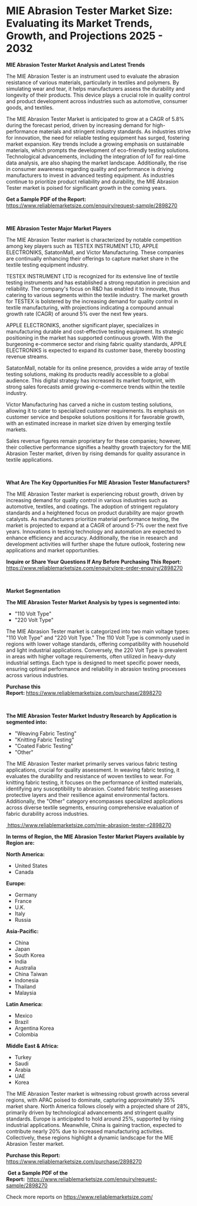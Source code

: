 <p><h1>MIE Abrasion Tester Market Size: Evaluating its Market Trends, Growth, and Projections 2025 - 2032</h1></p><p><strong>MIE Abrasion Tester Market Analysis and Latest Trends</strong></p>
<p><p>The MIE Abrasion Tester is an instrument used to evaluate the abrasion resistance of various materials, particularly in textiles and polymers. By simulating wear and tear, it helps manufacturers assess the durability and longevity of their products. This device plays a crucial role in quality control and product development across industries such as automotive, consumer goods, and textiles.</p><p>The MIE Abrasion Tester Market is anticipated to grow at a CAGR of 5.8% during the forecast period, driven by increasing demand for high-performance materials and stringent industry standards. As industries strive for innovation, the need for reliable testing equipment has surged, fostering market expansion. Key trends include a growing emphasis on sustainable materials, which prompts the development of eco-friendly testing solutions. Technological advancements, including the integration of IoT for real-time data analysis, are also shaping the market landscape. Additionally, the rise in consumer awareness regarding quality and performance is driving manufacturers to invest in advanced testing equipment. As industries continue to prioritize product reliability and durability, the MIE Abrasion Tester market is poised for significant growth in the coming years.</p></p>
<p><strong>Get a Sample PDF of the Report:&nbsp;</strong> <a href="https://www.reliablemarketsize.com/enquiry/request-sample/2898270?utm_campaign=3172&utm_medium=2&utm_source=Github&utm_content=ia&utm_term=15032025&utm_id=mie-abrasion-tester">https://www.reliablemarketsize.com/enquiry/request-sample/2898270</a></p>
<p>&nbsp;</p>
<p><strong>MIE Abrasion Tester Major Market Players</strong></p>
<p><p>The MIE Abrasion Tester market is characterized by notable competition among key players such as TESTEX INSTRUMENT LTD, APPLE ELECTRONIKS, SatatonMall, and Victor Manufacturing. These companies are continually enhancing their offerings to capture market share in the textile testing equipment industry.</p><p>TESTEX INSTRUMENT LTD is recognized for its extensive line of textile testing instruments and has established a strong reputation in precision and reliability. The company's focus on R&D has enabled it to innovate, thus catering to various segments within the textile industry. The market growth for TESTEX is bolstered by the increasing demand for quality control in textile manufacturing, with projections indicating a compound annual growth rate (CAGR) of around 5% over the next few years.</p><p>APPLE ELECTRONIKS, another significant player, specializes in manufacturing durable and cost-effective testing equipment. Its strategic positioning in the market has supported continuous growth. With the burgeoning e-commerce sector and rising fabric quality standards, APPLE ELECTRONIKS is expected to expand its customer base, thereby boosting revenue streams.</p><p>SatatonMall, notable for its online presence, provides a wide array of textile testing solutions, making its products readily accessible to a global audience. This digital strategy has increased its market footprint, with strong sales forecasts amid growing e-commerce trends within the textile industry.</p><p>Victor Manufacturing has carved a niche in custom testing solutions, allowing it to cater to specialized customer requirements. Its emphasis on customer service and bespoke solutions positions it for favorable growth, with an estimated increase in market size driven by emerging textile markets.</p><p>Sales revenue figures remain proprietary for these companies; however, their collective performance signifies a healthy growth trajectory for the MIE Abrasion Tester market, driven by rising demands for quality assurance in textile applications.</p></p>
<p>&nbsp;</p>
<p><strong>What Are The Key Opportunities For MIE Abrasion Tester Manufacturers?</strong></p>
<p><p>The MIE Abrasion Tester market is experiencing robust growth, driven by increasing demand for quality control in various industries such as automotive, textiles, and coatings. The adoption of stringent regulatory standards and a heightened focus on product durability are major growth catalysts. As manufacturers prioritize material performance testing, the market is projected to expand at a CAGR of around 5-7% over the next five years. Innovations in testing technology and automation are expected to enhance efficiency and accuracy. Additionally, the rise in research and development activities will further shape the future outlook, fostering new applications and market opportunities.</p></p>
<p><strong>Inquire or Share Your Questions If Any Before Purchasing This Report:</strong> <a href="https://www.reliablemarketsize.com/enquiry/pre-order-enquiry/2898270?utm_campaign=3172&utm_medium=2&utm_source=Github&utm_content=ia&utm_term=15032025&utm_id=mie-abrasion-tester">https://www.reliablemarketsize.com/enquiry/pre-order-enquiry/2898270</a></p>
<p>&nbsp;</p>
<p><strong>Market Segmentation</strong></p>
<p><strong>The MIE Abrasion Tester Market Analysis by types is segmented into:</strong></p>
<p><ul><li>"110 Volt Type"</li><li>"220 Volt Type"</li></ul></p>
<p><p>The MIE Abrasion Tester market is categorized into two main voltage types: "110 Volt Type" and "220 Volt Type." The 110 Volt Type is commonly used in regions with lower voltage standards, offering compatibility with household and light industrial applications. Conversely, the 220 Volt Type is prevalent in areas with higher voltage requirements, often utilized in heavy-duty industrial settings. Each type is designed to meet specific power needs, ensuring optimal performance and reliability in abrasion testing processes across various industries.</p></p>
<p><strong>Purchase this Report:&nbsp;</strong><a href="https://www.reliablemarketsize.com/purchase/2898270?utm_campaign=3172&utm_medium=2&utm_source=Github&utm_content=ia&utm_term=15032025&utm_id=mie-abrasion-tester">https://www.reliablemarketsize.com/purchase/2898270</a></p>
<p>&nbsp;</p>
<p><strong>The MIE Abrasion Tester Market Industry Research by Application is segmented into:</strong></p>
<p><ul><li>"Weaving Fabric Testing"</li><li>"Knitting Fabric Testing"</li><li>"Coated Fabric Testing"</li><li>"Other"</li></ul></p>
<p><p>The MIE Abrasion Tester market primarily serves various fabric testing applications, crucial for quality assessment. In weaving fabric testing, it evaluates the durability and resistance of woven textiles to wear. For knitting fabric testing, it focuses on the performance of knitted materials, identifying any susceptibility to abrasion. Coated fabric testing assesses protective layers and their resilience against environmental factors. Additionally, the "Other" category encompasses specialized applications across diverse textile segments, ensuring comprehensive evaluation of fabric durability across industries.</p></p>
<p><a href="https://www.reliablemarketsize.com/mie-abrasion-tester-r2898270?utm_campaign=3172&utm_medium=2&utm_source=Github&utm_content=ia&utm_term=15032025&utm_id=mie-abrasion-tester">&nbsp;https://www.reliablemarketsize.com/mie-abrasion-tester-r2898270</a></p>
<p><strong>In terms of Region, the MIE Abrasion Tester Market Players available by Region are:</strong></p>
<p>
    <p> <strong> North America: </strong>
        <ul>
            <li>United States</li>
            <li>Canada</li>
        </ul>
        </p> 
    <p> <strong> Europe: </strong>
        <ul>
            <li>Germany</li>
            <li>France</li>
            <li>U.K.</li>
            <li>Italy</li>
            <li>Russia</li>
        </ul>
        </p> 
    <p> <strong> Asia-Pacific: </strong>
        <ul>
            <li>China</li>
            <li>Japan</li>
            <li>South Korea</li>
            <li>India</li>
            <li>Australia</li>
            <li>China Taiwan</li>
            <li>Indonesia</li>
            <li>Thailand</li>
            <li>Malaysia</li>
        </ul>
        </p> 
    <p> <strong> Latin America: </strong>
        <ul>
            <li>Mexico</li>
            <li>Brazil</li>
            <li>Argentina Korea</li>
            <li>Colombia</li>
        </ul>
        </p> 
    <p> <strong> Middle East & Africa: </strong>
        <ul>
            <li>Turkey</li>
            <li>Saudi</li>
            <li>Arabia</li>
            <li>UAE</li>
            <li>Korea</li>
        </ul>
    </p>
    </p>
<p><p>The MIE Abrasion Tester market is witnessing robust growth across several regions, with APAC poised to dominate, capturing approximately 35% market share. North America follows closely with a projected share of 28%, primarily driven by technological advancements and stringent quality standards. Europe is anticipated to hold around 25%, supported by rising industrial applications. Meanwhile, China is gaining traction, expected to contribute nearly 20% due to increased manufacturing activities. Collectively, these regions highlight a dynamic landscape for the MIE Abrasion Tester market.</p></p>
<p><strong>Purchase this Report: </strong><a href="https://www.reliablemarketsize.com/purchase/2898270?utm_campaign=3172&utm_medium=2&utm_source=Github&utm_content=ia&utm_term=15032025&utm_id=mie-abrasion-tester">https://www.reliablemarketsize.com/purchase/2898270</a></p>
<p>&nbsp;<strong>Get a Sample PDF of the Report:&nbsp;&nbsp;</strong><a href="https://www.reliablemarketsize.com/enquiry/request-sample/2898270?utm_campaign=3172&utm_medium=2&utm_source=Github&utm_content=ia&utm_term=15032025&utm_id=mie-abrasion-tester">https://www.reliablemarketsize.com/enquiry/request-sample/2898270</a></p>
<p><strong></strong></p>
<p>Check more reports on <a href="https://www.reliablemarketsize.com/?utm_campaign=3172&utm_medium=2&utm_source=Github&utm_content=ia&utm_term=15032025&utm_id=mie-abrasion-tester">https://www.reliablemarketsize.com/</a></p>